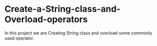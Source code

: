 # Create-a-String-class-and-Overload-operators
In this project we are Creating String class and overload some commonly used operator.
